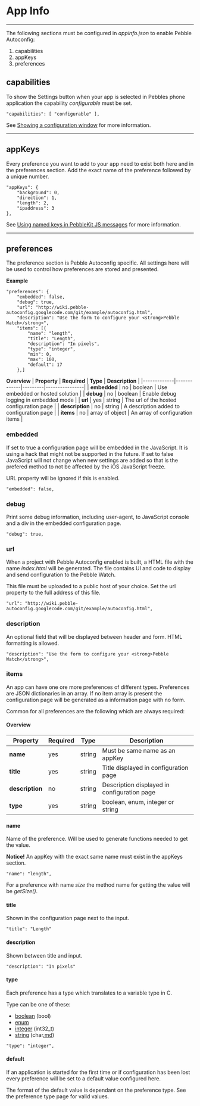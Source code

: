 # App Info #



---


The following sections must be configured in _appinfo.json_ to enable Pebble Autoconfig:

  1. capabilities
  1. appKeys
  1. preferences

## capabilities ##
To show the Settings button when your app is selected in Pebbles phone application the capability _configurable_ must be set.

```
"capabilities": [ "configurable" ],
```

See [Showing a configuration window](http://developer.getpebble.com/2/guides/javascript-guide.html) for more information.


---


## appKeys ##
Every preference you want to add to your app need to exist both here and in the preferences section. Add the exact name of the preference followed by a unique number.

```
"appKeys": {
	"background": 0,
	"direction": 1,
	"length": 2,
	"ipaddress": 3
},
```

See [Using named keys in PebbleKit JS messages](http://developer.getpebble.com/2/guides/javascript-guide.html) for more information.


---


## preferences ##
The preference section is Pebble Autoconfig specific. All settings here will be used to control how preferences are stored and presented.

**Example**
```
"preferences": {
	"embedded": false,
	"debug": true,
	"url": "http://wiki.pebble-autoconfig.googlecode.com/git/example/autoconfig.html",
	"description": "Use the form to configure your <strong>Pebble Watch</strong>",
	"items": [{
		"name": "length",
		"title": "Length",
		"description": "In pixels",
		"type": "integer",
		"min": 0,
		"max": 100,
		"default": 17
	},]
```

**Overview**
| **Property** | **Required** | **Type** | **Description** |
|-------------|-------------|---------|----------------|
| **embedded** | no           | boolean  | Use embedded or hosted solution |
| **debug**    | no           | boolean  | Enable debug logging in embedded mode |
| **url**      | yes          | string   | The url of the hosted configuration page |
| **description** | no           | string   | A description added to configuration page |
| **items**    | no           | array of object | An array of configuration items |


### embedded ###
If set to true a configuration page will be embedded in the JavaScript. It is using a hack that might not be supported in the future. If set to false JavaScript will not change when new settings are added so that is the prefered method to not be affected by the iOS JavaScript freeze.

URL property will be ignored if this is enabled.

```
"embedded": false,
```

### debug ###
Print some debug information, including user-agent, to JavaScript console and a div in the embedded configuration page.

```
"debug": true,
```

### url ###
When a project with Pebble Autoconfig enabled is built, a HTML file with the name _index.html_ will be generated. The file contains UI and code to display and send configuration to the Pebble Watch.

This file must be uploaded to a public host of your choice. Set the url property to the full address of this file.

```
"url": "http://wiki.pebble-autoconfig.googlecode.com/git/example/autoconfig.html",
```

### description ###
An optional field that will be displayed between header and form. HTML formatting is allowed.

```
"description": "Use the form to configure your <strong>Pebble Watch</strong>",
```

### items ###
An app can have one ore more preferences of different types. Preferences are JSON dictionaries in an array. If no item array is present the configuration page will be generated as a information page with no form.

Common for all preferences are the following which are always required:

#### Overview ####

| **Property** | **Required** | **Type** | **Description** |
|-------------|-------------|---------|----------------|
| **name**     | yes          | string   | Must be same name as an appKey |
| **title**    | yes          | string   | Title displayed in configuration page |
| **description** | no           | string   | Description displayed in configuration page |
| **type**     | yes          | string   | boolean, enum, integer or string |

#### name ####
Name of the preference. Will be used to generate functions needed to get the value.

**Notice!** An appKey with the exact same name must exist in the appKeys section.

```
"name": "length",
```

For a preference with name _size_ the method name for getting the value will be _getSize()_.

#### title ####
Shown in the configuration page next to the input.

```
"title": "Length"
```

#### description ####
Shown between title and input.

```
"description": "In pixels"
```

#### type ####
Each preference has a type which translates to a variable type in C.

Type can be one of these:

  * [boolean](Boolean.md) (bool)
  * [enum](Enum.md)
  * [integer](Integer.md) (int32\_t)
  * [string](String.md) (char[.md](.md))

```
"type": "integer",
```

#### default ####
If an application is started for the first time or if configuration has been lost every preference will be set to a default value configured here.

The format of the default value is dependant on the preference type. See the preference type page for valid values.
